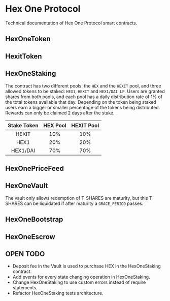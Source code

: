 # Hex One Protocol
Technical documentation of Hex One Protocol smart contracts.

## HexOneToken

## HexitToken

## HexOneStaking
The contract has two different pools: the `HEX` and the `HEXIT` pool, and three allowed tokens to be staked: `HEX1`, `HEXIT` and `HEX1/DAI LP`. Users are granted shares from both pools, and each pool has a daily distribution rate of 1% of the total tokens available that day. Depending on the token being staked users earn a bigger or smaller percentage of the tokens being distributed. Rewards can only be claimed 2 days after the stake.

| Stake Token | HEX Pool | HEXIT Pool |
|:-----------:|:--------:|:----------:|
|    HEXIT    |    10%   |     10%    |
|    HEX1     |    20%   |     20%    |
|   HEX1/DAI  |    70%   |     70%    |

## HexOnePriceFeed

## HexOneVault
The vault only allows redemption of T-SHARES are maturity, but this T-SHARES can be liquidated if after maturity a `GRACE_PERIOD` passes.

## HexOneBootstrap

## HexOneEscrow

## OPEN TODO
* Deposit fee in the Vault is used to purchase HEX in the HexOneStaking contract.
* Add events for every state changing operation in HexOneStaking.
* Change HexOneStaking to use custom errors instead of require statements.
* Refactor HexOneStaking tests architecture.